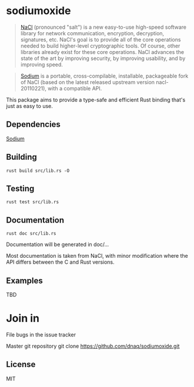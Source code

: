 sodiumoxide
===========

> [NaCl](http://nacl.cr.yp.to) (pronounced "salt") is a new easy-to-use high-speed software library for network communication, encryption, decryption, signatures, etc. NaCl's goal is to provide all of the core operations needed to build higher-level cryptographic tools.
> Of course, other libraries already exist for these core operations. NaCl advances the state of the art by improving security, by improving usability, and by improving speed.

> [Sodium](https://github.com/jedisct1/libsodium) is a portable, cross-compilable, installable, packageable fork of NaCl (based on the latest released upstream version nacl-20110221), with a compatible API.

This package aims to provide a type-safe and efficient Rust binding that's just
as easy to use.

Dependencies
------------

[Sodium](https://github.com/jedisct1/libsodium)

Building
--------
    rust build src/lib.rs -O

Testing
-------
    rust test src/lib.rs

Documentation
-------------
    rust doc src/lib.rs

Documentation will be generated in doc/...

Most documentation is taken from NaCl, with minor modification where the API
differs between the C and Rust versions.

Examples
--------
TBD

Join in
=======
File bugs in the issue tracker

Master git repository
    git clone https://github.com/dnaq/sodiumoxide.git

License
-------
MIT
